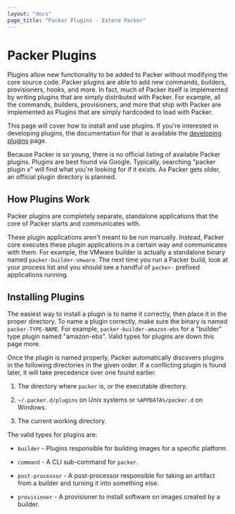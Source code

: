 ```yaml
---
layout: "docs"
page_title: "Packer Plugins - Extend Packer"
---
```


# Packer Plugins

Plugins allow new functionality to be added to Packer without
modifying the core source code. Packer plugins are able to add new
commands, builders, provisioners, hooks, and more. In fact, much of Packer
itself is implemented by writing plugins that are simply distributed with
Packer. For example, all the commands, builders, provisioners, and more
that ship with Packer are implemented as Plugins that are simply hardcoded
to load with Packer.

This page will cover how to install and use plugins. If you're interested
in developing plugins, the documentation for that is available the
[developing plugins](/docs/extend/developing-plugins.html) page.

Because Packer is so young, there is no official listing of available
Packer plugins. Plugins are best found via Google. Typically, searching
"packer plugin _x_" will find what you're looking for if it exists. As
Packer gets older, an official plugin directory is planned.

## How Plugins Work

Packer plugins are completely separate, standalone applications that the
core of Packer starts and communicates with.

These plugin applications aren't meant to be run manually. Instead, Packer core executes
these plugin applications in a certain way and communicates with them.
For example, the VMware builder is actually a standalone binary named
`packer-builder-vmware`. The next time you run a Packer build, look at
your process list and you should see a handful of `packer-` prefixed
applications running.

## Installing Plugins

The easiest way to install a plugin is to name it correctly, then place
it in the proper directory. To name a plugin correctly, make sure the
binary is named `packer-TYPE-NAME`. For example, `packer-builder-amazon-ebs`
for a "builder" type plugin named "amazon-ebs". Valid types for plugins
are down this page more.

Once the plugin is named properly, Packer automatically discovers plugins
in the following directories in the given order. If a conflicting plugin is
found later, it will take precedence over one found earlier.

  1. The directory where `packer` is, or the executable directory.

  2. `~/.packer.d/plugins` on Unix systems or `%APPDATA%/packer.d` on
     Windows.

  3. The current working directory.

The valid types for plugins are:

* `builder` - Plugins responsible for building images for a specific platform.

* `command` - A CLI sub-command for `packer`.

* `post-processor` - A post-processor responsible for taking an artifact
    from a builder and turning it into something else.

* `provisioner` - A provisioner to install software on images created by
    a builder.
